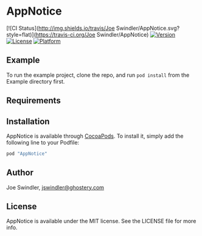 # AppNotice

[![CI Status](http://img.shields.io/travis/Joe Swindler/AppNotice.svg?style=flat)](https://travis-ci.org/Joe Swindler/AppNotice)
[![Version](https://img.shields.io/cocoapods/v/AppNotice.svg?style=flat)](http://cocoapods.org/pods/AppNotice)
[![License](https://img.shields.io/cocoapods/l/AppNotice.svg?style=flat)](http://cocoapods.org/pods/AppNotice)
[![Platform](https://img.shields.io/cocoapods/p/AppNotice.svg?style=flat)](http://cocoapods.org/pods/AppNotice)

## Example

To run the example project, clone the repo, and run `pod install` from the Example directory first.

## Requirements

## Installation

AppNotice is available through [CocoaPods](http://cocoapods.org). To install
it, simply add the following line to your Podfile:

```ruby
pod "AppNotice"
```

## Author

Joe Swindler, jswindler@ghostery.com

## License

AppNotice is available under the MIT license. See the LICENSE file for more info.

